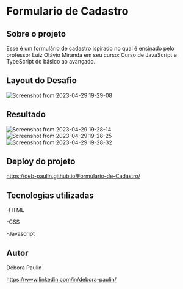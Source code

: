 # Formulario de Cadastro

## Sobre o projeto
Esse é um formulário de cadastro ispirado no qual é ensinado pelo professor Luiz Otávio Miranda em seu curso: Curso de JavaScript e TypeScript do básico ao avançado.

## Layout do Desafio 
![Screenshot from 2023-04-29 19-29-08](https://user-images.githubusercontent.com/113848968/235326695-7bdf9d74-e937-4a7b-a717-bcbf42ff6412.png)

## Resultado 
![Screenshot from 2023-04-29 19-28-14](https://user-images.githubusercontent.com/113848968/235326710-d88efe5b-f31a-47ce-883c-29b07ed9564b.png)
![Screenshot from 2023-04-29 19-28-25](https://user-images.githubusercontent.com/113848968/235326712-4c0feb6a-78fa-41ec-99a5-aa08d6143013.png)
![Screenshot from 2023-04-29 19-28-32](https://user-images.githubusercontent.com/113848968/235326718-238af014-5aa5-4e9e-90ff-f78579f93f95.png)

## Deploy do projeto
https://deb-paulin.github.io/Formulario-de-Cadastro/

## Tecnologias utilizadas
-HTML 

-CSS

-Javascript

## Autor

Débora Paulin

https://www.linkedin.com/in/debora-paulin/
